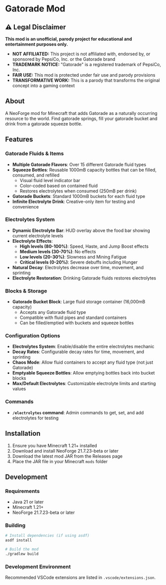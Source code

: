 # Gatorade Mod

## ⚠️ Legal Disclaimer

**This mod is an unofficial, parody project for educational and entertainment purposes only.**

- **NOT AFFILIATED:** This project is not affiliated with, endorsed by, or sponsored by PepsiCo, Inc. or the Gatorade brand
- **TRADEMARK NOTICE:** "Gatorade" is a registered trademark of PepsiCo, Inc.
- **FAIR USE:** This mod is protected under fair use and parody provisions
- **TRANSFORMATIVE WORK:** This is a parody that transforms the original concept into a gaming context

## About

A NeoForge mod for Minecraft that adds Gatorade as a naturally occurring resource to the world. Find gatorade springs, fill your gatorade bucket and drink from a gatorade squeeze bottle.

## Features

### Gatorade Fluids & Items
- **Multiple Gatorade Flavors**: Over 15 different Gatorade fluid types
- **Squeeze Bottles**: Reusable 1000mB capacity bottles that can be filled, consumed, and refilled
  - Visual fluid level indicator bar
  - Color-coded based on contained fluid
  - Restores electrolytes when consumed (250mB per drink)
- **Gatorade Buckets**: Standard 1000mB buckets for each fluid type
- **Infinite Electrolyte Drink**: Creative-only item for testing and convenience

### Electrolytes System
- **Dynamic Electrolyte Bar**: HUD overlay above the food bar showing current electrolyte levels
- **Electrolyte Effects**: 
  - **High levels (80-100%)**: Speed, Haste, and Jump Boost effects
  - **Medium levels (30-70%)**: No effects
  - **Low levels (20-30%)**: Slowness and Mining Fatigue
  - **Critical levels (0-20%)**: Severe debuffs including Hunger
- **Natural Decay**: Electrolytes decrease over time, movement, and sprinting
- **Electrolyte Restoration**: Drinking Gatorade fluids restores electrolytes

### Blocks & Storage
- **Gatorade Bucket Block**: Large fluid storage container (16,000mB capacity)
  - Accepts any Gatorade fluid type
  - Compatible with fluid pipes and standard containers
  - Can be filled/emptied with buckets and squeeze bottles

### Configuration Options
- **Electrolytes System**: Enable/disable the entire electrolytes mechanic
- **Decay Rates**: Configurable decay rates for time, movement, and sprinting
- **Chaos Mode**: Allow fluid containers to accept any fluid type (not just Gatorade)
- **Emptyable Squeeze Bottles**: Allow emptying bottles back into bucket blocks
- **Max/Default Electrolytes**: Customizable electrolyte limits and starting values

### Commands
- **`/electrolytes` command**: Admin commands to get, set, and add electrolytes for testing

## Installation

1. Ensure you have Minecraft 1.21+ installed
2. Download and install NeoForge 21.7.23-beta or later
3. Download the latest mod JAR from the Releases page
4. Place the JAR file in your Minecraft `mods` folder

## Development

### Requirements

- Java 21 or later
- Minecraft 1.21+
- NeoForge 21.7.23-beta or later

### Building

```bash
# Install dependencies (if using asdf)
asdf install

# Build the mod
./gradlew build
```

### Development Environment

Recommended VSCode extensions are listed in `.vscode/extensions.json`.
